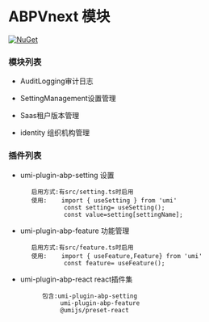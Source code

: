 # ABPVnext 模块

[![NuGet](https://img.shields.io/nuget/v/Tudou.Abp.AuditLogging.Application.svg?style=flat-square)](https://www.nuget.org/packages/Tudou.Abp.AuditLogging.Application)



### 模块列表

- AuditLogging审计日志 

- SettingManagement设置管理 

- Saas租户版本管理

- identity 组织机构管理

### 插件列表

- umi-plugin-abp-setting 设置


         启用方式:有src/setting.ts时启用
         使用:    import { useSetting } from 'umi'
                  const setting= useSetting();
                  const value=setting[settingName];

- umi-plugin-abp-feature 功能管理

         启用方式:有src/feature.ts时启用
         使用:    import { useFeature,Feature} from 'umi'
                  const feature= useFeature();
  
 


- umi-plugin-abp-react  react插件集

            包含:umi-plugin-abp-setting 
                 umi-plugin-abp-feature
                 @umijs/preset-react




